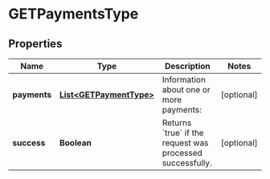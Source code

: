 
# GETPaymentsType

## Properties
Name | Type | Description | Notes
------------ | ------------- | ------------- | -------------
**payments** | [**List&lt;GETPaymentType&gt;**](GETPaymentType.md) | Information about one or more payments:  |  [optional]
**success** | **Boolean** | Returns &#x60;true&#x60; if the request was processed successfully.  |  [optional]



